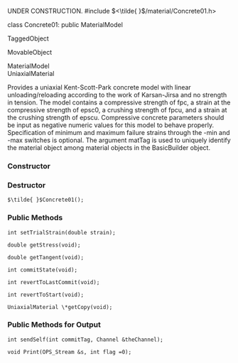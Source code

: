 UNDER CONSTRUCTION.
#include $<\tilde{ }$/material/Concrete01.h$>$


class Concrete01: public MaterialModel


TaggedObject

MovableObject

MaterialModel\
UniaxialMaterial

Provides a uniaxial Kent-Scott-Park concrete model with linear
unloading/reloading according to the work of Karsan-Jirsa and no
strength in tension. The model contains a compressive strength of fpc, a
strain at the compressive strength of epsc0, a crushing strength of
fpcu, and a strain at the crushing strength of epscu. Compressive
concrete parameters should be input as negative numeric values for this
model to behave properly. Specification of minimum and maximum failure
strains through the -min and -max switches is optional. The argument
matTag is used to uniquely identify the material object among material
objects in the BasicBuilder object.
### Constructor


### Destructor


```{.cpp}
$\tilde{ }$Concrete01();
```

### Public Methods


```{.cpp}
int setTrialStrain(double strain);
```



```{.cpp}
double getStress(void);
```



```{.cpp}
double getTangent(void);
```



```{.cpp}
int commitState(void);
```



```{.cpp}
int revertToLastCommit(void);
```



```{.cpp}
int revertToStart(void);
```



```{.cpp}
UniaxialMaterial \*getCopy(void);
```

### Public Methods for Output


```{.cpp}
int sendSelf(int commitTag, Channel &theChannel);
```




```{.cpp}
void Print(OPS_Stream &s, int flag =0);
```

